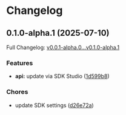 # Changelog

## 0.1.0-alpha.1 (2025-07-10)

Full Changelog: [v0.0.1-alpha.0...v0.1.0-alpha.1](https://github.com/s0ulm4n/refactored-dollop/compare/v0.0.1-alpha.0...v0.1.0-alpha.1)

### Features

* **api:** update via SDK Studio ([1d599b8](https://github.com/s0ulm4n/refactored-dollop/commit/1d599b8a24e1509c17547cb5f803b6bd18eea773))


### Chores

* update SDK settings ([d26e72a](https://github.com/s0ulm4n/refactored-dollop/commit/d26e72ae912974692d83ea8146f943c5068f3882))
